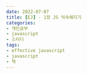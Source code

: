 ```yaml
---
date: 2022-07-07
title: [EJ] - 1장 JS 익숙해지기
categories:
- 개인공부
- javascript
- 스터디
tags:
- effective javascript
- javascript
- 책
---
```

